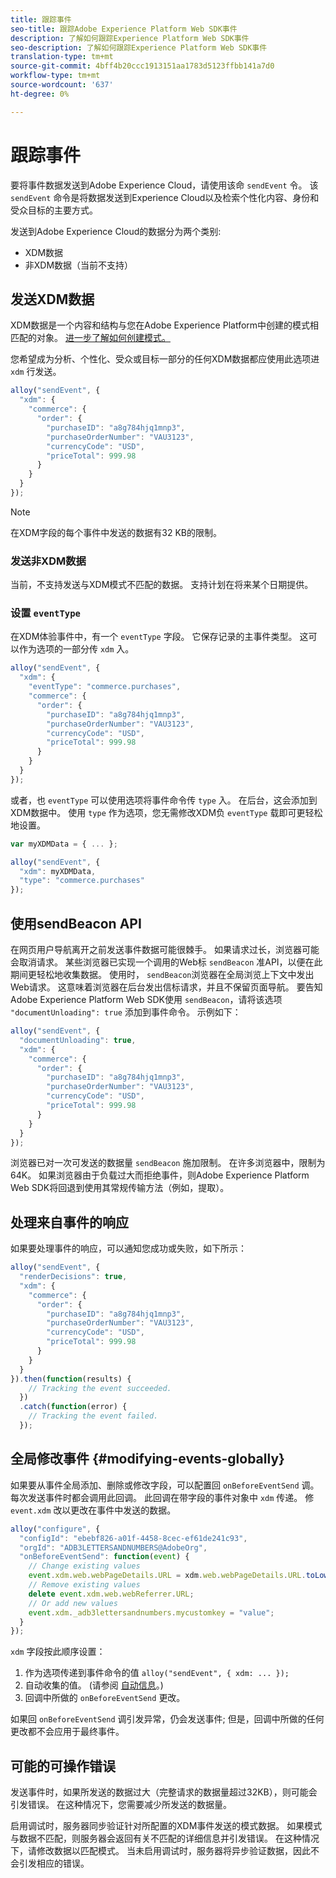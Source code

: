 ```yaml
---
title: 跟踪事件
seo-title: 跟踪Adobe Experience Platform Web SDK事件
description: 了解如何跟踪Experience Platform Web SDK事件
seo-description: 了解如何跟踪Experience Platform Web SDK事件
translation-type: tm+mt
source-git-commit: 4bff4b20ccc1913151aa1783d5123ffbb141a7d0
workflow-type: tm+mt
source-wordcount: '637'
ht-degree: 0%

---
```



# 跟踪事件

要将事件数据发送到Adobe Experience Cloud，请使用该命 `sendEvent` 令。 该 `sendEvent` 命令是将数据发送到Experience Cloud以及检索个性化内容、身份和受众目标的主要方式。

发送到Adobe Experience Cloud的数据分为两个类别:

* XDM数据
* 非XDM数据（当前不支持）

## 发送XDM数据

XDM数据是一个内容和结构与您在Adobe Experience Platform中创建的模式相匹配的对象。 [进一步了解如何创建模式。](../../xdm/tutorials/create-schema-ui.md)

您希望成为分析、个性化、受众或目标一部分的任何XDM数据都应使用此选项进 `xdm` 行发送。

```javascript
alloy("sendEvent", {
  "xdm": {
    "commerce": {
      "order": {
        "purchaseID": "a8g784hjq1mnp3",
        "purchaseOrderNumber": "VAU3123",
        "currencyCode": "USD",
        "priceTotal": 999.98
      }
    }
  }
});
```

>[!NOTE]
>在XDM字段的每个事件中发送的数据有32 KB的限制。

### 发送非XDM数据

当前，不支持发送与XDM模式不匹配的数据。 支持计划在将来某个日期提供。

### 设置 `eventType`

在XDM体验事件中，有一个 `eventType` 字段。 它保存记录的主事件类型。 这可以作为选项的一部分传 `xdm` 入。

```javascript
alloy("sendEvent", {
  "xdm": {
    "eventType": "commerce.purchases",
    "commerce": {
      "order": {
        "purchaseID": "a8g784hjq1mnp3",
        "purchaseOrderNumber": "VAU3123",
        "currencyCode": "USD",
        "priceTotal": 999.98
      }
    }
  }
});
```

或者，也 `eventType` 可以使用选项将事件命令传 `type` 入。 在后台，这会添加到XDM数据中。 使用 `type` 作为选项，您无需修改XDM负 `eventType` 载即可更轻松地设置。

```javascript
var myXDMData = { ... };

alloy("sendEvent", {
  "xdm": myXDMData,
  "type": "commerce.purchases"
});
```

## 使用sendBeacon API

在网页用户导航离开之前发送事件数据可能很棘手。 如果请求过长，浏览器可能会取消请求。 某些浏览器已实现一个调用的Web标 `sendBeacon` 准API，以便在此期间更轻松地收集数据。 使用时， `sendBeacon`浏览器在全局浏览上下文中发出Web请求。 这意味着浏览器在后台发出信标请求，并且不保留页面导航。 要告知Adobe Experience Platform Web SDK使用 `sendBeacon`，请将该选项 `"documentUnloading": true` 添加到事件命令。  示例如下：

```javascript
alloy("sendEvent", {
  "documentUnloading": true,
  "xdm": {
    "commerce": {
      "order": {
        "purchaseID": "a8g784hjq1mnp3",
        "purchaseOrderNumber": "VAU3123",
        "currencyCode": "USD",
        "priceTotal": 999.98
      }
    }
  }
});
```

浏览器已对一次可发送的数据量 `sendBeacon` 施加限制。 在许多浏览器中，限制为64K。 如果浏览器由于负载过大而拒绝事件，则Adobe Experience Platform Web SDK将回退到使用其常规传输方法（例如，提取）。

## 处理来自事件的响应

如果要处理事件的响应，可以通知您成功或失败，如下所示：

```javascript
alloy("sendEvent", {
  "renderDecisions": true,
  "xdm": {
    "commerce": {
      "order": {
        "purchaseID": "a8g784hjq1mnp3",
        "purchaseOrderNumber": "VAU3123",
        "currencyCode": "USD",
        "priceTotal": 999.98
      }
    }
  }
}).then(function(results) {
    // Tracking the event succeeded.
  })
  .catch(function(error) {
    // Tracking the event failed.
  });
```

## 全局修改事件 {#modifying-events-globally}

如果要从事件全局添加、删除或修改字段，可以配置回 `onBeforeEventSend` 调。  每次发送事件时都会调用此回调。  此回调在带字段的事件对象中 `xdm` 传递。  修 `event.xdm` 改以更改在事件中发送的数据。

```javascript
alloy("configure", {
  "configId": "ebebf826-a01f-4458-8cec-ef61de241c93",
  "orgId": "ADB3LETTERSANDNUMBERS@AdobeOrg",
  "onBeforeEventSend": function(event) {
    // Change existing values
    event.xdm.web.webPageDetails.URL = xdm.web.webPageDetails.URL.toLowerCase();
    // Remove existing values
    delete event.xdm.web.webReferrer.URL;
    // Or add new values
    event.xdm._adb3lettersandnumbers.mycustomkey = "value";
  }
});
```

`xdm` 字段按此顺序设置：

1. 作为选项传递到事件命令的值 `alloy("sendEvent", { xdm: ... });`
2. 自动收集的值。  (请参阅 [自动信息](../reference/automatic-information.md)。)
3. 回调中所做的 `onBeforeEventSend` 更改。

如果回 `onBeforeEventSend` 调引发异常，仍会发送事件; 但是，回调中所做的任何更改都不会应用于最终事件。

## 可能的可操作错误

发送事件时，如果所发送的数据过大（完整请求的数据量超过32KB），则可能会引发错误。 在这种情况下，您需要减少所发送的数据量。

启用调试时，服务器同步验证针对所配置的XDM事件发送的模式数据。 如果模式与数据不匹配，则服务器会返回有关不匹配的详细信息并引发错误。 在这种情况下，请修改数据以匹配模式。 当未启用调试时，服务器将异步验证数据，因此不会引发相应的错误。
